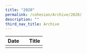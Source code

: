 ```yaml
---
title: "2020"
permalink: /cohesion/Archive/2020/
description: ""
third_nav_title: Archive
---
```

| Date | | Title |
| -------- | -------- | -------- |
|    |      |     |